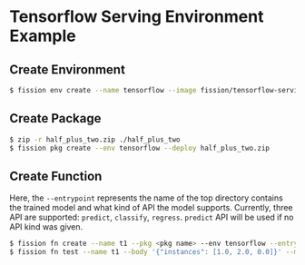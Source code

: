 # Tensorflow Serving Environment Example

## Create Environment 

```bash
$ fission env create --name tensorflow --image fission/tensorflow-serving-env --version 2
```

## Create Package

```bash
$ zip -r half_plus_two.zip ./half_plus_two
$ fission pkg create --env tensorflow --deploy half_plus_two.zip
```

## Create Function

Here, the `--entrypoint` represents the name of the top directory contains the trained model and what kind of API the model supports.
Currently, three API are supported: `predict`, `classify`, `regress`. `predict` API will be used if no API kind was given.

```bash
$ fission fn create --name t1 --pkg <pkg name> --env tensorflow --entrypoint "half_plus_two:predict"
$ fission fn test --name t1 --body '{"instances": [1.0, 2.0, 0.0]}' --method POST
```
